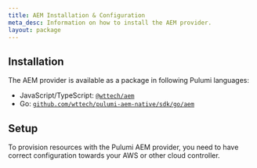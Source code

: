 ```yaml
---
title: AEM Installation & Configuration
meta_desc: Information on how to install the AEM provider.
layout: package
---
```


## Installation

The AEM provider is available as a package in following Pulumi languages:

* JavaScript/TypeScript: [`@wttech/aem`](https://www.npmjs.com/package/@wttech/aem)
* Go: [`github.com/wttech/pulumi-aem-native/sdk/go/aem`](https://pkg.go.dev/github.com/github.com/wttech/pulumi-aem-native/sdk)

## Setup

To provision resources with the Pulumi AEM provider, you need to have correct configuration towards your AWS or other cloud controller.
